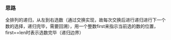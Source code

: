 ### 思路
全排列的递归，从左到右选数（通过交换实现，故每次交换后进行递归进行下一个数的选择，递归完毕，需要回溯），用一个整数first来指示当前选的数的位置，first==len时表示选数完毕（递归边界）